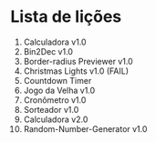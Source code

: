 # Lista de lições

1. Calculadora v1.0
2. Bin2Dec v1.0
3. Border-radius Previewer v1.0
4. Christmas Lights v1.0 (FAIL)
5. Countdown Timer
6. Jogo da Velha v1.0
7. Cronômetro v1.0
8. Sorteador v1.0
9. Calculadora v2.0
10. Random-Number-Generator v1.0
